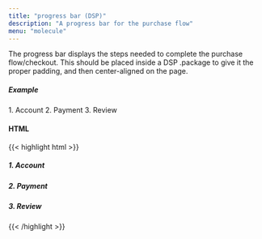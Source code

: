 ```yaml
---
title: "progress bar (DSP)"
description: "A progress bar for the purchase flow"
menu: "molecule"
---
```


The progress bar displays the steps needed to complete the purchase flow/checkout. This should be placed inside a DSP .package to give it the proper padding, and then center-aligned on the page.

##### Example

<div class="dsp">
        <div class="package">
           <div class="progress">
            <span class="active">1. Account</span>
            <span>2. Payment</span>
            <span>3. Review</span>
           </div>
        </div>
</div>

#### HTML
{{< highlight html >}}
<div class="package">
   <div class="progress">
    <h5 class="active">1. Account</h5>
    <h5>2. Payment</h5>
    <h5>3. Review</h5>
   </div>
</div>
{{< /highlight >}}